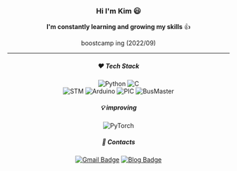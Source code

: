 <div align = "center">

<br/>

### Hi I'm Kim :smiley:
  
<!--  **I'm an Electronics engineer, but I can be any engineer you want.**   -->
 **I'm constantly learning and growing my skills** :+1:
 
 boostcamp ing (2022/09)
___

##### :heart: Tech Stack
![Python](https://img.shields.io/badge/Python-3776AB?style=flat&logo=Python&logoColor=white) ![C](https://img.shields.io/badge/C-A8B9CC?style=flat&logo=C&logoColor=white)  
![STM](http://img.shields.io/badge/STM-03234B?style=flat?style=plastic&logo=STMicroelectronics&logoColor=white)  ![Arduino](http://img.shields.io/badge/Arduino-00979D?style=flat?style=plastic&logo=Arduino&logoColor=white) ![PIC](https://img.shields.io/badge/PIC-CC0000?style=flate&logo=&logoColor=white) ![BusMaster](https://img.shields.io/badge/Busmaster-00D1B2?style=flate&logo=&logoColor=white)  



##### :bulb: _improving_  
![PyTorch](http://img.shields.io/badge/PyTorch-EE4C2C?style=flat?style=plastic&logo=PyTorch&logoColor=white) 

##### :link: Contacts 
[![Gmail Badge](https://img.shields.io/badge/Gmail-d14836?style=flat&logo=Gmail&logoColor=white&link=mailto:kimjinseop5697@gmail.com)](mailto:kimjinseop5697@gmail.com) [![Blog Badge](http://img.shields.io/badge/-Blog-0A0B09?style=flat&logo=FF5722&link=https://k-tech.tistory.com/)](https://k-tech.tistory.com/)

</div>
